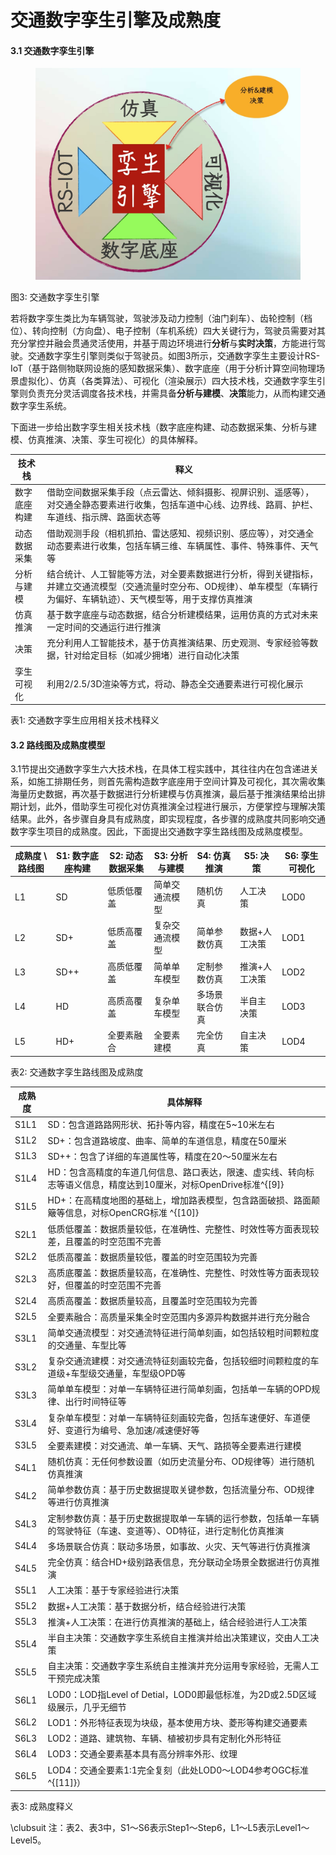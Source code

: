# 交通数字孪生引擎及成熟度

#### 3.1 交通数字孪生引擎

<figure><img src="../../.gitbook/assets/how.jpg" alt=""><figcaption></figcaption></figure>

​图3: 交通数字孪生引擎​

若将数字孪生类比为车辆驾驶，驾驶涉及动力控制（油门刹车）、齿轮控制（档位）、转向控制（方向盘）、电子控制（车机系统）四大关键行为，驾驶员需要对其充分掌控并融会贯通灵活使用，并基于周边环境进行**分析**与**实时决策**，方能进行驾驶。交通数字孪生引擎则类似于驾驶员。如图3所示，交通数字孪生主要设计RS-IoT（基于路侧物联网设施的感知数据采集）、数字底座（用于分析计算空间物理场景虚拟化）、仿真（各类算法）、可视化（渲染展示）四大技术栈，交通数字孪生引擎则负责充分灵活调度各技术栈，并需具备**分析与建模**、**决策**能力，从而构建交通数字孪生系统。

下面进一步给出数字孪生相关技术栈（数字底座构建、动态数据采集、分析与建模、仿真推演、决策、孪生可视化）的具体解释。

| 技术栈    | 释义                                                                                      |
| ------ | --------------------------------------------------------------------------------------- |
| 数字底座构建 | 借助空间数据采集手段（点云雷达、倾斜摄影、视屏识别、遥感等），对交通全静态要素进行收集，包括车道中心线、边界线、路肩、护栏、车道线、指示牌、路面状态等             |
| 动态数据采集 | 借助观测手段（相机抓拍、雷达感知、视频识别、感应等），对交通全动态要素进行收集，包括车辆三维、车辆属性、事件、特殊事件、天气等                         |
| 分析与建模  | 结合统计、人工智能等方法，对全要素数据进行分析，得到关键指标，并建立交通流模型（交通流量时空分布、OD规律）、单车模型（车辆行为偏好、车辆轨迹）、天气模型等，用于支撑仿真推演 |
| 仿真推演   | 基于数字底座与动态数据，结合分析建模结果，运用仿真的方式对未来一定时间的交通运行进行推演                                            |
| 决策     | 充分利用人工智能技术，基于仿真推演结果、历史观测、专家经验等数据，针对给定目标（如减少拥堵）进行自动化决策                                   |
| 孪生可视化  | 利用2/2.5/3D渲染等方式，将动、静态全交通要素进行可视化展示                                                       |

​表1: 交通数字孪生应用相关技术栈释义​

#### 3.2 路线图及成熟度模型

3.1节提出交通数字孪生六大技术栈，在具体工程实践中，其往往内在包含递进关系，如施工排期任务，则首先需构造数字底座用于空间计算及可视化，其次需收集海量历史数据，再次基于数据进行分析建模与仿真推演，最后基于推演结果给出排期计划，此外，借助孪生可视化对仿真推演全过程进行展示，方便掌控与理解决策结果。此外，各步骤自身具有成熟度，即实现程度，各步骤的成熟度共同影响交通数字孪生项目的成熟度。因此，下面提出交通数字孪生路线图及成熟度模型。

| 成熟度 \ 路线图 | S1: 数字底座构建 | S2: 动态数据采集 | S3: 分析与建模 | S4: 仿真推演 | S5: 决策  | S6: 孪生可视化 |
| --------- | ---------- | ---------- | --------- | -------- | ------- | --------- |
| L1        | SD         | 低质低覆盖      | 简单交通流模型   | 随机仿真     | 人工决策    | LOD0      |
| L2        | SD+        | 低质高覆盖      | 复杂交通流模型   | 简单参数仿真   | 数据+人工决策 | LOD1      |
| L3        | SD++       | 高质低覆盖      | 简单单车模型    | 定制参数仿真   | 推演+人工决策 | LOD2      |
| L4        | HD         | 高质高覆盖      | 复杂单车模型    | 多场景联合仿真  | 半自主决策   | LOD3      |
| L5        | HD+        | 全要素融合      | 全要素建模     | 完全仿真     | 自主决策    | LOD4      |

​表2: 交通数字孪生路线图及成熟度​

| 成熟度  | 具体解释                                                                |
| ---- | ------------------------------------------------------------------- |
| S1L1 | SD：包含道路路网形状、拓扑等内容，精度在5\~10米左右                                       |
| S1L2 | SD+：包含道路坡度、曲率、简单的车道信息，精度在50厘米                                       |
| S1L3 | SD++：包含了详细的车道属性等，精度在20～50厘米左右                                       |
| S1L4 | HD：包含高精度的车道几何信息、路口表达，限速、虚实线、转向标志等语义信息，精度达到10厘米，对标OpenDrive标准^{\[9]} |
| S1L5 | HD+：在高精度地图的基础上，增加路表模型，包含路面破损、路面颠簸等信息，对标OpenCRG标准 ^{\[10]}           |
| S2L1 | 低质低覆盖：数据质量较低，在准确性、完整性、时效性等方面表现较差，且覆盖的时空范围不完善                        |
| S2L2 | 低质高覆盖：数据质量较低，覆盖的时空范围较为完善                                            |
| S2L3 | 高质底覆盖：数据质量较高，在准确性、完整性、时效性等方面表现较好，但覆盖的时空范围不完善                        |
| S2L4 | 高质高覆盖：数据质量较高，且覆盖时空范围较为完善                                            |
| S2L5 | 全要素融合：高质量采集全时空范围内多源异构数据并进行充分融合                                      |
| S3L1 | 简单交通流模型：对交通流特征进行简单刻画，如包括较粗时间颗粒度的交通量、车型比等                            |
| S3L2 | 复杂交通流建模：对交通流特征刻画较完备，包括较细时间颗粒度的车道级+车型级交通量，车型级OPD等                    |
| S3L3 | 简单单车模型：对单一车辆特征进行简单刻画，包括单一车辆的OPD规律、出行时间特征等                           |
| S3L4 | 复杂单车模型：对单一车辆特征刻画较完备，包括车速便好、车道便好、变道行为编号、急加速/减速便好等                    |
| S3L5 | 全要素建模：对交通流、单一车辆、天气、路损等全要素进行建模                                       |
| S4L1 | 随机仿真：无任何参数设置（如历史流量分布、OD规律等）进行随机仿真推演                                 |
| S4L2 | 简单参数仿真：基于历史数据提取关键参数，包括流量分布、OD规律等进行仿真推演                              |
| S4L3 | 定制参数仿真：基于历史数据提取单一车辆的运行参数，包括单一车辆的驾驶特征（车速、变道等）、OD特征，进行定制化仿真推演         |
| S4L4 | 多场景联合仿真：联动多场景，如事故、火灾、天气等进行仿真推演                                      |
| S4L5 | 完全仿真：结合HD+级别路表信息，充分联动全场景全数据进行仿真推演                                   |
| S5L1 | 人工决策：基于专家经验进行决策                                                     |
| S5L2 | 数据+人工决策：基于数据分析，结合经验进行决策                                             |
| S5L3 | 推演+人工决策：在进行仿真推演的基础上，结合经验进行人工决策                                      |
| S5L4 | 半自主决策：交通数字孪生系统自主推演并给出决策建议，交由人工决策                                    |
| S5L5 | 自主决策：交通数字孪生系统自主推演并充分运用专家经验，无需人工干预完成决策                               |
| S6L1 | LOD0：LOD指Level of Detial，LOD0即最低标准，为2D或2.5D区域级展示，几乎无细节              |
| S6L2 | LOD1：外形特征表现为块级，基本使用方块、菱形等构建交通要素                                     |
| S6L3 | LOD2：道路、建筑物、车辆、植被初步具有定制化外形特征                                        |
| S6L4 | LOD3：交通全要素基本具有高分辨率外形、纹理                                             |
| S6L5 | LOD4：交通全要素1:1完全复刻（此处LOD0～LOD4参考OGC标准^{\[11]}）                       |

​表3: 成熟度释义​

\clubsuit 注：表2、表3中，S1～S6表示Step1～Step6，L1～L5表示Level1～Level5。
